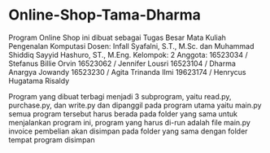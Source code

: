 # Online-Shop-Tama-Dharma

Program Online Shop ini dibuat sebagai Tugas Besar Mata Kuliah Pengenalan Komputasi
Dosen: Infall Syafalni, S.T., M.Sc. dan Muhammad Shiddiq Sayyid Hashuro, ST., M.Eng.
Kelompok: 2
Anggota:
16523034 / Stefanus Billie Orvin
16523062 / Jennifer Lousri
16523104 / Dharma Anargya Jowandy
16523230 / Agita Trinanda Ilmi
19623174 / Henrycus Hugatama Risaldy

Program yang dibuat terbagi menjadi 3 subprogram, yaitu read.py, purchase.py, dan write.py dan dipanggil pada program utama yaitu main.py
semua program tersebut harus berada pada folder yang sama
untuk menjalankan program ini, program yang harus di-run adalah file main.py
invoice pembelian akan disimpan pada folder yang sama dengan folder tempat program disimpan
